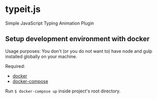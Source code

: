 # typeit.js
Simple JavaScript Typing Animation Plugin

## Setup development environment with docker
Usage purposes: You don't  (or you do not want to) have node and gulp installed globally on your machine.  

Required:  
- [docker](https://docs.docker.com/install/) 
- [docker-compose](https://docs.docker.com/compose/)  

Run `$ docker-compose up` inside project's root directory.  
